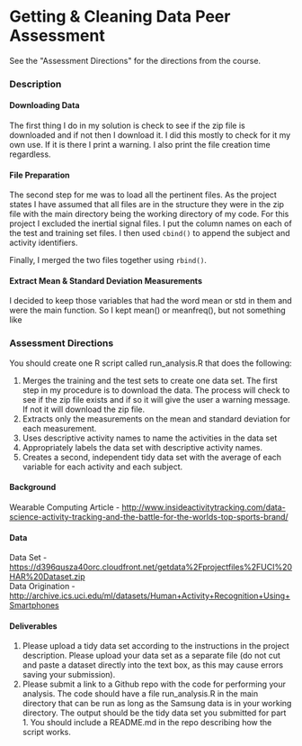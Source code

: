 Getting & Cleaning Data Peer Assessment
=======================================

See the "Assessment Directions" for the directions from the course.

### Description
#### Downloading Data
The first thing I do in my solution is check to see if the zip file is 
downloaded and if not then I download it. I did this mostly to check for it 
my own use. If it is there I print a warning. I also print the file creation 
time regardless.

#### File Preparation
The second step for me was to load all the pertinent files. As the project 
states I have assumed that all files are in the structure they were in the zip
file with the main directory being the working directory of my code. For this
project I excluded the inertial signal files. I put the column names on each of 
the test and training set files. I then used ```cbind()``` to append the subject 
and activity identifiers.

Finally, I merged the two files together using ```rbind()```.

#### Extract Mean & Standard Deviation Measurements
I decided to keep those variables that had the word mean or std in them and were
the main function. So I kept mean() or meanfreq(), but not something like 

### Assessment Directions
You should create one R script called run_analysis.R that does the following:

1. Merges the training and the test sets to create one data set.
The first step in my procedure is to download the data. The process will check
to see if the zip file exists and if so it will give the user a warning message.
If not it will download the zip file.  
2. Extracts only the measurements on the mean and standard deviation for each measurement.
3. Uses descriptive activity names to name the activities in the data set
4. Appropriately labels the data set with descriptive activity names.
5. Creates a second, independent tidy data set with the average of each variable for each activity and each subject.

#### Background
Wearable Computing Article - http://www.insideactivitytracking.com/data-science-activity-tracking-and-the-battle-for-the-worlds-top-sports-brand/

#### Data
Data Set - https://d396qusza40orc.cloudfront.net/getdata%2Fprojectfiles%2FUCI%20HAR%20Dataset.zip  
Data Origination - http://archive.ics.uci.edu/ml/datasets/Human+Activity+Recognition+Using+Smartphones

#### Deliverables
1. Please upload a tidy data set according to the instructions in the project description. Please upload your data set as a separate file (do not cut and paste a dataset directly into the text box, as this may cause errors saving your submission).
2. Please submit a link to a Github repo with the code for performing your analysis. The code should have a file run_analysis.R in the main directory that can be run as long as the Samsung data is in your working directory. The output should be the tidy data set you submitted for part 1. You should include a README.md in the repo describing how the script works.
